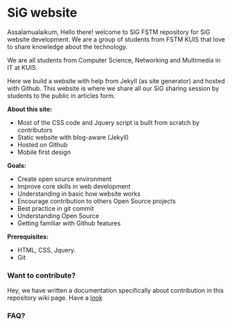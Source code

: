 # SiG website
Assalamualaikum, Hello there! welcome to SiG FSTM repository for SiG website development. We are a group of students from FSTM KUIS that love to share knowledge about the technology.

We are all students from Computer Science, Networking and Multimedia in IT at KUIS.

Here we build a website with help from Jekyll (as site generator) and hosted with Github. This website is where we share all our SiG sharing session by students to the public in articles form.

**About this site:**
- Most of the CSS code and Jquery script is built from scratch by contributors
- Static website with blog-aware (Jekyll)
- Hosted on Github
- Mobile first design

**Goals:**
- Create open source environment
- Improve core skills in web development
- Understanding in basic how website works
- Encourage contribution to others Open Source projects
- Best practice in git commit
- Understanding Open Source
- Getting familiar with Github features

**Prerequisites:**
- HTML, CSS, Jquery.
- Git

### Want to contribute?
Hey, we have written a documentation specifically about contribution in this repository wiki page. Have a [look](404)

### FAQ?